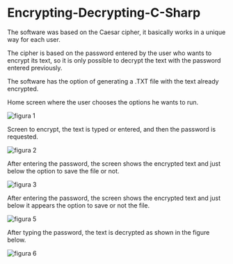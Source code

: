# Encrypting-Decrypting-C-Sharp
The software was based on the Caesar cipher, it basically works in a unique way for each user.

The cipher is based on the password entered by the user who wants to encrypt its text, so it is only possible to decrypt the text with the password entered previously.

The software has the option of generating a .TXT file with the text already encrypted.

Home screen where the user chooses the options he wants to run.

![figura 1](https://user-images.githubusercontent.com/80012970/167301323-0ac4adc5-04e2-42a5-818b-efbf63c208cd.png)

Screen to encrypt, the text is typed or entered, and then the password is requested.

![figura 2](https://user-images.githubusercontent.com/80012970/167301385-2bc70138-0ff8-4206-9497-89a9a9dad36b.png)

After entering the password, the screen shows the encrypted text and just below the option to save the file or not.

![figura 3](https://user-images.githubusercontent.com/80012970/167301426-33581ffe-0baf-4e82-b9d0-ae55950aa71e.png)

After entering the password, the screen shows the encrypted text and just below it appears the option to save or not the file.

![figura 5](https://user-images.githubusercontent.com/80012970/167301505-d1d5a142-25a3-40d3-8de6-d1669b17f91c.png)

After typing the password, the text is decrypted as shown in the figure below.

![figura 6](https://user-images.githubusercontent.com/80012970/167301549-3c3e7b18-aabf-40da-b468-08d2d9073687.png)
